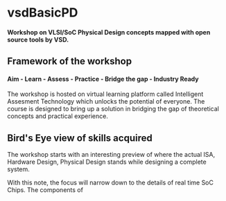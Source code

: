 # vsdBasicPD
#### Workshop on VLSI/SoC Physical Design concepts mapped with open source tools by VSD.
## Framework of the workshop 
  #### Aim - Learn - Assess - Practice - Bridge the gap - Industry Ready

The workshop is hosted on virtual learning platform called Intelligent Assesment Technology which unlocks the potential of everyone. The course is designed to bring up a solution in bridging the gap of theoretical concepts and practical experience. 
## Bird's Eye view of skills acquired
The workshop starts with an interesting preview of where the actual ISA, Hardware Design, Physical Design stands while designing a complete system. 

With this note, the focus will narrow down to the details of real time SoC Chips. The components of 
